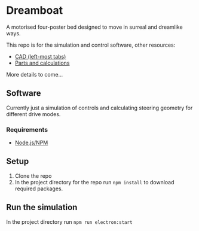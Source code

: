 # Dreamboat

A motorised four-poster bed designed to move in surreal and dreamlike ways.

This repo is for the simulation and control software, other resources:

* [CAD (left-most tabs)](https://cad.onshape.com/documents/bd3016765e354329a00e385e/w/9dac436485b06c14c3fdbf1e/e/e112f41a4cf59c91cc31e8c7)
* [Parts and calculations](https://docs.google.com/spreadsheets/d/1MG6NdS5J7TmJZnU-6kurYT3Y7GUYQJ9q4y0apB9Fn-Y/edit?usp=sharing)

More details to come...

## Software

Currently just a simulation of controls and calculating steering geometry for different drive modes.

### Requirements

* [Node.js/NPM](https://nodejs.org)

## Setup

1. Clone the repo 
2. In the project directory for the repo run `npm install` to download required packages.

## Run the simulation

In the project directory run `npm run electron:start`
